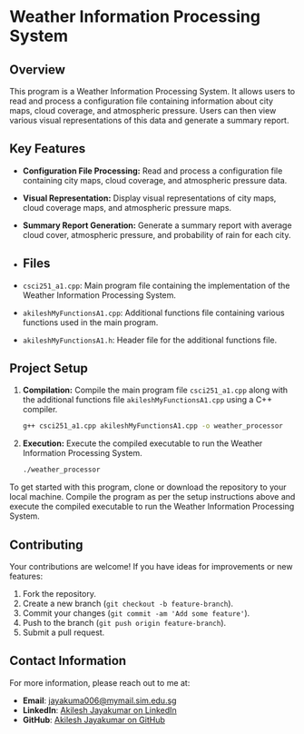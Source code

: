 # Weather Information Processing System

## Overview
This program is a Weather Information Processing System. It allows users to read and process a configuration file containing information about city maps, cloud coverage, and atmospheric pressure. Users can then view various visual representations of this data and generate a summary report.

## Key Features
- **Configuration File Processing:** Read and process a configuration file containing city maps, cloud coverage, and atmospheric pressure data.
- **Visual Representation:** Display visual representations of city maps, cloud coverage maps, and atmospheric pressure maps.
- **Summary Report Generation:** Generate a summary report with average cloud cover, atmospheric pressure, and probability of rain for each city.

- ## Files
- `csci251_a1.cpp`: Main program file containing the implementation of the Weather Information Processing System.
- `akileshMyFunctionsA1.cpp`: Additional functions file containing various functions used in the main program.
- `akileshMyFunctionsA1.h`: Header file for the additional functions file.

## Project Setup
1. **Compilation:** Compile the main program file `csci251_a1.cpp` along with the additional functions file `akileshMyFunctionsA1.cpp` using a C++ compiler.
   ```bash
   g++ csci251_a1.cpp akileshMyFunctionsA1.cpp -o weather_processor
   ```
2. **Execution:** Execute the compiled executable to run the Weather Information Processing System.
   ```bash
   ./weather_processor
   ```

To get started with this program, clone or download the repository to your local machine. Compile the program as per the setup instructions above and execute the compiled executable to run the Weather Information Processing System.

## Contributing

Your contributions are welcome! If you have ideas for improvements or new features:

1. Fork the repository.
2. Create a new branch (`git checkout -b feature-branch`).
3. Commit your changes (`git commit -am 'Add some feature'`).
4. Push to the branch (`git push origin feature-branch`).
5. Submit a pull request.

## Contact Information

For more information, please reach out to me at:

- **Email**: jayakuma006@mymail.sim.edu.sg
- **LinkedIn**: [Akilesh Jayakumar on LinkedIn](https://www.linkedin.com/in/akileshjayakumar/)
- **GitHub**: [Akilesh Jayakumar on GitHub](https://github.com/akileshjayakumar)
